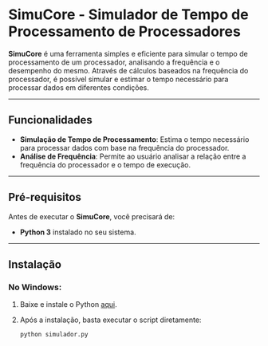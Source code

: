 # SimuCore - Simulador de Tempo de Processamento de Processadores

**SimuCore** é uma ferramenta simples e eficiente para simular o tempo de processamento de um processador, analisando a frequência e o desempenho do mesmo. Através de cálculos baseados na frequência do processador, é possível simular e estimar o tempo necessário para processar dados em diferentes condições.

---

## Funcionalidades

- **Simulação de Tempo de Processamento**: Estima o tempo necessário para processar dados com base na frequência do processador.
- **Análise de Frequência**: Permite ao usuário analisar a relação entre a frequência do processador e o tempo de execução.
  
---

## Pré-requisitos

Antes de executar o **SimuCore**, você precisará de:

- **Python 3** instalado no seu sistema.
  
---

## Instalação

### No Windows:

1. Baixe e instale o Python [aqui](https://www.python.org/downloads/).
2. Após a instalação, basta executar o script diretamente:

   ```bash
   python simulador.py
